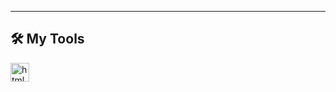 ---
## 🛠️ My Tools
<img align="left" alt="html language" width="30" style="padding-right:16px;" src="https://cdn.jsdelivr.net/gh/devicons/devicon@latest/icons/html5/html5-plain-wordmark.svg" />
          
